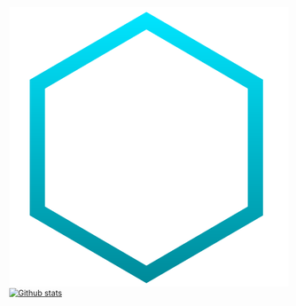 ![svg](https://github.com/StefanMarAntonsson/StefanMarAntonsson/blob/6aef3a9d7418ce8234d80f139baa371191d52497/bg.svg)
[![Github stats](https://github-readme-stats.vercel.app/api?username=StefanMarAntonsson&theme=tokyonight)](https://github.com/anuraghazra/github-readme-stats)
